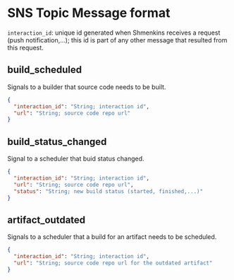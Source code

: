 # SNS Topic Message format
`interaction_id`: unique id generated when Shmenkins receives a request (push notification,...); this id is part of any other message that resulted from this request.
## build_scheduled
Signals to a builder that source code needs to be built.
```json
{
  "interaction_id": "String; interaction id",
  "url": "String; source code repo url"
}
```
## build_status_changed
Signal to a scheduler that buid status changed.
```json
{
  "interaction_id": "String; interaction id",
  "url": "String; source code repo url",
  "status": "String; new build status (started, finished,...)"
}
```
## artifact_outdated
Signals to a scheduler that a build for an artifact needs to be scheduled.
```json
{
  "interaction_id": "String; interaction id",
  "url": "String; source code repo url for the outdated artifact"
}

